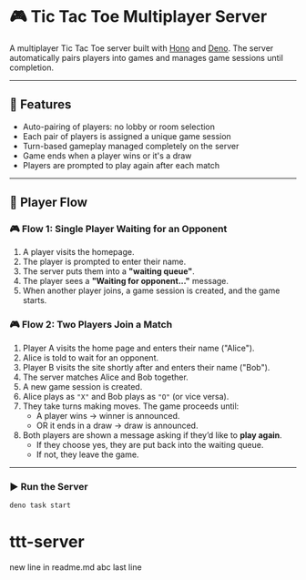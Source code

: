 # 🎮 Tic Tac Toe Multiplayer Server

A multiplayer Tic Tac Toe server built with [Hono](https://hono.dev) and [Deno](https://deno.land). The server automatically pairs players into games and manages game sessions until completion.

---

## 🚀 Features

- Auto-pairing of players: no lobby or room selection
- Each pair of players is assigned a unique game session
- Turn-based gameplay managed completely on the server
- Game ends when a player wins or it's a draw
- Players are prompted to play again after each match

---

## 🧠 Player Flow

### 🎮 Flow 1: Single Player Waiting for an Opponent

1. A player visits the homepage.
2. The player is prompted to enter their name.
3. The server puts them into a **"waiting queue"**.
4. The player sees a **"Waiting for opponent..."** message.
5. When another player joins, a game session is created, and the game starts.

### 🎮 Flow 2: Two Players Join a Match

1. Player A visits the home page and enters their name ("Alice").
2. Alice is told to wait for an opponent.
3. Player B visits the site shortly after and enters their name ("Bob").
4. The server matches Alice and Bob together.
5. A new game session is created.
6. Alice plays as `"X"` and Bob plays as `"O"` (or vice versa).
7. They take turns making moves. The game proceeds until:
   - A player wins → winner is announced.
   - OR it ends in a draw → draw is announced.
8. Both players are shown a message asking if they’d like to **play again**.
   - If they choose yes, they are put back into the waiting queue.
   - If not, they leave the game.

---

### ▶️ Run the Server

```bash
deno task start
```
# ttt-server
new line in readme.md
abc
last line
